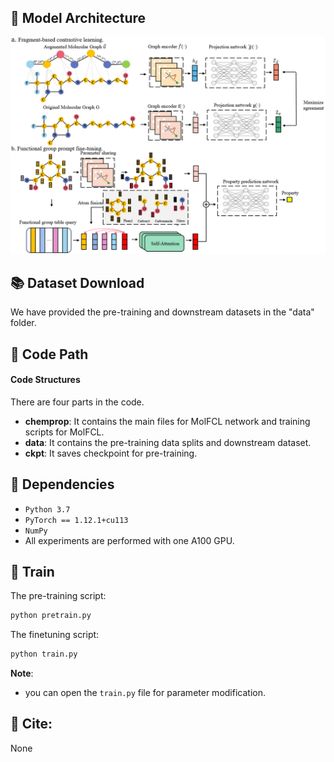 

 ## 🌈 Model Architecture
 ![Model_architecture](fig/Overview%20of%20MolFCL.png)

 ## 📚 Dataset Download
We have provided the pre-training and downstream datasets in the "data" folder.

## 📕 Code Path

#### Code Structures
There are four parts in the code.
- **chemprop**: It contains the main files for MolFCL network and training scripts for MolFCL.
- **data**: It contains the pre-training data splits and downstream dataset.
- **ckpt**: It saves checkpoint for pre-training.

## 🔬 Dependencies
- ```Python 3.7```
- ```PyTorch == 1.12.1+cu113```
- ```NumPy```
- All experiments are performed with one A100 GPU.

## 🚀 Train
The pre-training script:
```python
python pretrain.py
```

The finetuning script:
```python
python train.py
```

**Note**: 
- you can open the `train.py` file for parameter</a> modification.

## 🤝 Cite:
None